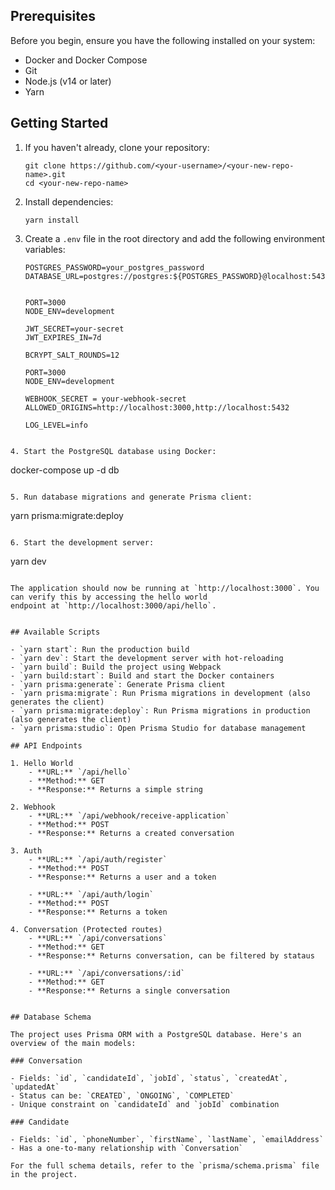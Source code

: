 ## Prerequisites

Before you begin, ensure you have the following installed on your system:

- Docker and Docker Compose
- Git
- Node.js (v14 or later)
- Yarn

## Getting Started

1. If you haven't already, clone your repository:

   ```
   git clone https://github.com/<your-username>/<your-new-repo-name>.git
   cd <your-new-repo-name>
   ```

2. Install dependencies:

   ```
   yarn install
   ```

3. Create a `.env` file in the root directory and add the following environment variables:

   ```
   POSTGRES_PASSWORD=your_postgres_password
   DATABASE_URL=postgres://postgres:${POSTGRES_PASSWORD}@localhost:5432/postgres


   PORT=3000
   NODE_ENV=development

   JWT_SECRET=your-secret
   JWT_EXPIRES_IN=7d

   BCRYPT_SALT_ROUNDS=12

   PORT=3000
   NODE_ENV=development

   WEBHOOK_SECRET = your-webhook-secret
   ALLOWED_ORIGINS=http://localhost:3000,http://localhost:5432

   LOG_LEVEL=info

   ```

```

4. Start the PostgreSQL database using Docker:
```

docker-compose up -d db

```

5. Run database migrations and generate Prisma client:
```

yarn prisma:migrate:deploy

```

6. Start the development server:
```

yarn dev

```

The application should now be running at `http://localhost:3000`. You can verify this by accessing the hello world
endpoint at `http://localhost:3000/api/hello`.


## Available Scripts

- `yarn start`: Run the production build
- `yarn dev`: Start the development server with hot-reloading
- `yarn build`: Build the project using Webpack
- `yarn build:start`: Build and start the Docker containers
- `yarn prisma:generate`: Generate Prisma client
- `yarn prisma:migrate`: Run Prisma migrations in development (also generates the client)
- `yarn prisma:migrate:deploy`: Run Prisma migrations in production (also generates the client)
- `yarn prisma:studio`: Open Prisma Studio for database management

## API Endpoints

1. Hello World
    - **URL:** `/api/hello`
    - **Method:** GET
    - **Response:** Returns a simple string

2. Webhook
    - **URL:** `/api/webhook/receive-application`
    - **Method:** POST
    - **Response:** Returns a created conversation

3. Auth
    - **URL:** `/api/auth/register`
    - **Method:** POST
    - **Response:** Returns a user and a token

    - **URL:** `/api/auth/login`
    - **Method:** POST
    - **Response:** Returns a token

4. Conversation (Protected routes)
    - **URL:** `/api/conversations`
    - **Method:** GET
    - **Response:** Returns conversation, can be filtered by stataus

    - **URL:** `/api/conversations/:id`
    - **Method:** GET
    - **Response:** Returns a single conversation


## Database Schema

The project uses Prisma ORM with a PostgreSQL database. Here's an overview of the main models:

### Conversation

- Fields: `id`, `candidateId`, `jobId`, `status`, `createdAt`, `updatedAt`
- Status can be: `CREATED`, `ONGOING`, `COMPLETED`
- Unique constraint on `candidateId` and `jobId` combination

### Candidate

- Fields: `id`, `phoneNumber`, `firstName`, `lastName`, `emailAddress`
- Has a one-to-many relationship with `Conversation`

For the full schema details, refer to the `prisma/schema.prisma` file in the project.

```

